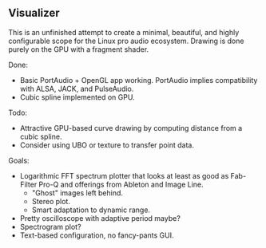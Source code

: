 ## Visualizer

This is an unfinished attempt to create a minimal, beautiful, and highly configurable scope for the Linux pro audio ecosystem. Drawing is done purely on the GPU with a fragment shader.

Done:

- Basic PortAudio + OpenGL app working. PortAudio implies compatibility with ALSA, JACK, and PulseAudio.
- Cubic spline implemented on GPU.

Todo:

- Attractive GPU-based curve drawing by computing distance from a cubic spline.
- Consider using UBO or texture to transfer point data.

Goals:

- Logarithmic FFT spectrum plotter that looks at least as good as Fab-Filter Pro-Q and offerings from Ableton and Image Line.
  - "Ghost" images left behind.
  - Stereo plot.
  - Smart adaptation to dynamic range.
- Pretty oscilloscope with adaptive period maybe?
- Spectrogram plot?
- Text-based configuration, no fancy-pants GUI.

